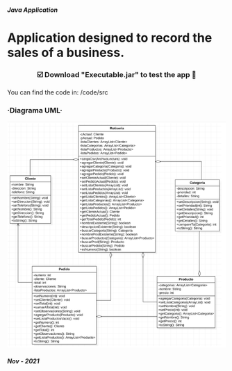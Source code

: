 ##### Java Application
# Application designed to record the sales of a business.

### <p align=center color=blue> :ballot_box_with_check: Download "Executable.jar" to test the app  :small_blue_diamond:</p>

You can find the code in: /code/src


### ·Diagrama UML·

![Image text](https://github.com/EugeniaMatto/appJava/blob/main/UML.png)

##### Nov - 2021 
